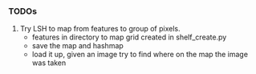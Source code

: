 ### TODOs
1. Try LSH to map from features to group of pixels.
    - features in directory to map grid created in shelf_create.py
    - save the map and hashmap
    - load it up, given an image try to find where on the map the image was taken